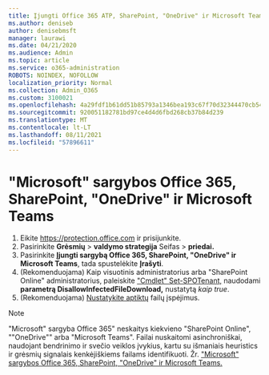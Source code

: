 ```yaml
---
title: Įjungti Office 365 ATP, SharePoint, "OneDrive" ir Microsoft Teams
ms.author: deniseb
author: denisebmsft
manager: laurawi
ms.date: 04/21/2020
ms.audience: Admin
ms.topic: article
ms.service: o365-administration
ROBOTS: NOINDEX, NOFOLLOW
localization_priority: Normal
ms.collection: Admin_O365
ms.custom: 3100021
ms.openlocfilehash: 4a29fdf1b61dd51b85793a1346bea193c67f70d32344470cb5449cf767da4a24
ms.sourcegitcommit: 920051182781bd97ce4d4d6fbd268cb37b84d239
ms.translationtype: MT
ms.contentlocale: lt-LT
ms.lasthandoff: 08/11/2021
ms.locfileid: "57896611"
---
```

# <a name="enable-microsoft-defender-for-office-365-for-sharepoint-online-onedrive-and-microsoft-teams"></a>"Microsoft" sargybos Office 365, SharePoint, "OneDrive" ir Microsoft Teams

1. Eikite https://protection.office.com ir prisijunkite.
2. Pasirinkite **Grėsmių**  >  **valdymo strategija** Seifas  >  **priedai.**
3. Pasirinkite **Įjungti sargybą Office 365, SharePoint, "OneDrive" ir Microsoft Teams**, tada spustelėkite **Įrašyti**.
4. (Rekomenduojama) Kaip visuotinis administratorius arba "SharePoint Online" administratorius, paleiskite ["Cmdlet" Set-SPOTenant,](https://docs.microsoft.com/powershell/module/sharepoint-online/Set-SPOTenant?view=sharepoint-ps) naudodami **parametrą DisallowInfectedFileDownload,** nustatytą *kaip true*.
5. (Rekomenduojama) [Nustatykite aptiktų](https://docs.microsoft.com/microsoft-365/security/office-365-security/turn-on-atp-for-spo-odb-and-teams#set-up-alerts-for-detected-files) failų įspėjimus.

> [!NOTE]
> "Microsoft" sargyba Office 365" neskaitys kiekvieno "SharePoint Online", ""OneDrive"" arba "Microsoft Teams". Failai nuskaitomi asinchroniškai, naudojant bendrinimo ir svečio veiklos įvykius, kartu su išmaniais heuristics ir grėsmių signalais kenkėjiškiems failams identifikuoti. Žr. ["Microsoft" sargybos Office 365, SharePoint, "OneDrive" ir Microsoft Teams.](https://docs.microsoft.com/microsoft-365/security/office-365-security/atp-for-spo-odb-and-teams)